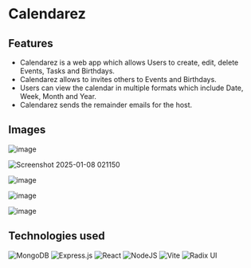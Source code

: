 # Calendarez

## Features
- Calendarez is a web app which allows Users to create, edit, delete Events, Tasks and Birthdays.
- Calendarez allows to invites others to Events and Birthdays.
- Users can view the calendar in multiple formats which include Date, Week, Month and Year.
- Calendarez sends the remainder emails for the host.

## Images
![image](https://github.com/user-attachments/assets/c5087408-46f5-4c20-88d6-0e580446d35c)

![Screenshot 2025-01-08 021150](https://github.com/user-attachments/assets/593971ef-f70f-42dc-b5e3-5ed212ac68e7)

![image](https://github.com/user-attachments/assets/e66d3d2c-f682-42bc-b6a9-1a6806991391)

![image](https://github.com/user-attachments/assets/c71f1dee-ff9d-454f-8b00-781d6c4ed7a5)

![image](https://github.com/user-attachments/assets/fa40aad2-6d46-4868-b8bc-168945f7f2c3)

## Technologies used
![MongoDB](https://img.shields.io/badge/MongoDB-%234ea94b.svg?style=for-the-badge&logo=mongodb&logoColor=white) ![Express.js](https://img.shields.io/badge/express.js-%23404d59.svg?style=for-the-badge&logo=express&logoColor=%2361DAFB) ![React](https://img.shields.io/badge/react-%2320232a.svg?style=for-the-badge&logo=react&logoColor=%2361DAFB) ![NodeJS](https://img.shields.io/badge/node.js-6DA55F?style=for-the-badge&logo=node.js&logoColor=white) ![Vite](https://img.shields.io/badge/vite-%23646CFF.svg?style=for-the-badge&logo=vite&logoColor=white) ![Radix UI](https://img.shields.io/badge/radix%20ui-161618.svg?style=for-the-badge&logo=radix-ui&logoColor=white)
